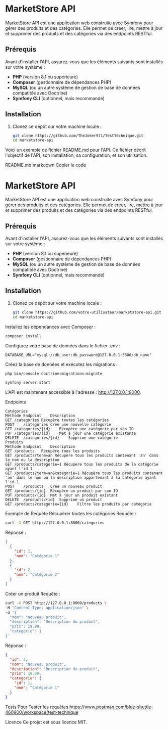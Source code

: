 # MarketStore API

MarketStore API est une application web construite avec Symfony pour gérer des produits et des catégories. Elle permet de créer, lire, mettre à jour et supprimer des produits et des catégories via des endpoints RESTful.

## Prérequis

Avant d'installer l'API, assurez-vous que les éléments suivants sont installés sur votre système :

- **PHP** (version 8.1 ou supérieure)
- **Composer** (gestionnaire de dépendances PHP)
- **MySQL** (ou un autre système de gestion de base de données compatible avec Doctrine)
- **Symfony CLI** (optionnel, mais recommandé)

## Installation

1. Clonez ce dépôt sur votre machine locale :

   ```bash
   git clone https://github.com/TheJoker971/TestTechnique.git
   cd marketstore-api

Voici un exemple de fichier README.md pour l'API. Ce fichier décrit l'objectif de l'API, son installation, sa configuration, et son utilisation.

README.md
markdown
Copier le code
# MarketStore API

MarketStore API est une application web construite avec Symfony pour gérer des produits et des catégories. Elle permet de créer, lire, mettre à jour et supprimer des produits et des catégories via des endpoints RESTful.

## Prérequis

Avant d'installer l'API, assurez-vous que les éléments suivants sont installés sur votre système :

- **PHP** (version 8.1 ou supérieure)
- **Composer** (gestionnaire de dépendances PHP)
- **MySQL** (ou un autre système de gestion de base de données compatible avec Doctrine)
- **Symfony CLI** (optionnel, mais recommandé)

## Installation

1. Clonez ce dépôt sur votre machine locale :

   ```bash
   git clone https://github.com/votre-utilisateur/marketstore-api.git
   cd marketstore-api
   ```
Installez les dépendances avec Composer :

```bash
composer install
```
Configurez votre base de données dans le fichier .env :

```env
DATABASE_URL="mysql://db_user:db_password@127.0.0.1:3306/db_name"
```

Créez la base de données et exécutez les migrations :
```bash
php bin/console doctrine:migrations:migrate
```


```bash
symfony server:start
```

L'API est maintenant accessible à l'adresse : http://127.0.0.1:8000.

Endpoints
```
Catégories
Méthode	Endpoint	Description
GET	/categories	Récupère toutes les catégories
POST	/categories	Crée une nouvelle catégorie
GET	/categories/{id}	Récupère une catégorie par son ID
PUT	/categories/{id}	Met à jour une catégorie existante
DELETE	/categories/{id}	Supprime une catégorie
Produits
Méthode	Endpoint	Description
GET	/products	Récupère tous les produits
GET /products?term=an Récupère tous les produits contenant 'an' dans le nom ou la description
GET /products?categorie=1 Récupère tous les produits de la catégorie ayant l'id 1
GET /products?term=an&categorie=1 Récupère tous les produits contenant 'an' dans le nom ou la description appartenant à la catégorie ayant l'id 1
POST	/products	Crée un nouveau produit
GET	/products/{id}	Récupère un produit par son ID
PUT	/products/{id}	Met à jour un produit existant
DELETE	/products/{id}	Supprime un produit
GET	/products?categorie={id}	Filtre les produits par catégorie
```
Exemple de Requête
Récupérer toutes les catégories
Requête :

```bash
curl -X GET http://127.0.0.1:8000/categories
```

Réponse :

```json
[
  {
    "id": 1,
    "nom": "Catégorie 1"
  },
  {
    "id": 2,
    "nom": "Catégorie 2"
  }
]
```
Créer un produit
Requête :

```bash
curl -X POST http://127.0.0.1:8000/products \
-H "Content-Type: application/json" \
-d '{
  "nom": "Nouveau produit",
  "description": "Description du produit",
  "prix": 19.99,
  "categorie": 1
}'
```
Réponse :

```json
{
  "id": 3,
  "nom": "Nouveau produit",
  "description": "Description du produit",
  "prix": 19.99,
  "categorie": {
    "id": 1,
    "nom": "Catégorie 1"
  }
}
```

Tests
Pour Tester les requêtes
https://www.postman.com/blue-shuttle-460900/workspace/test-technique

Licence
Ce projet est sous licence MIT.



